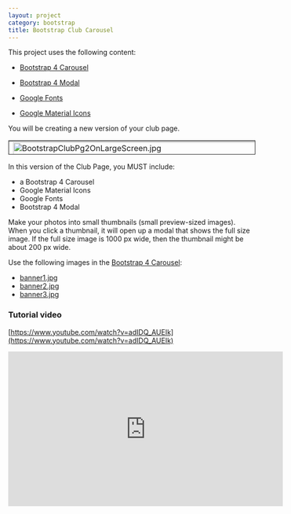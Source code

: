 ```yaml
---
layout: project
category: bootstrap
title: Bootstrap Club Carousel
---
```



This project uses the following content:

- [Bootstrap 4 Carousel](/wd/bootstrap/bootstrap-4-carousel/)

- [Bootstrap 4 Modal](/wd/bootstrap/bootstrap-4-modal/)

- [Google Fonts](/wd/bootstrap/google-fonts/)

- [Google Material Icons](/wd/bootstrap/google-material-icons/)



You will be creating a new version of your club page.

<table style="border-collapse: collapse; width: 100%; height: 29px;" border="1">
<tbody>
<tr style="height: 29px;">
<td style="width: 50%; height: 29px;"><img src="/wd/bootstrap/images/bootstrapClubPage2/BootstrapClubPg2OnLargeScreen.jpg" alt="BootstrapClubPg2OnLargeScreen.jpg" width="1905"></td>
<td style="width: 50%; height: 29px;"><img src="/wd/bootstrap/images/bootstrapClubPage2/BootstrapClubPg2OnSmallScreen.jpg" alt="BootstrapClubPg2OnSmallScreen.jpg" width="1905"></td>
</tr>
</tbody>
</table>

In this version of the Club Page, you MUST include:

- a Bootstrap 4 Carousel
- Google Material Icons
- Google Fonts
- Bootstrap 4 Modal

Make your photos into small thumbnails (small preview-sized images). When you click a thumbnail, it will open up a modal that shows the full size image. If the full size image is 1000 px wide, then the thumbnail might be about 200 px wide.

Use the following images in the <a title="Bootstrap 4 Carousel" href="/wd/bootstrap/bootstrap-4-carousel">Bootstrap 4 Carousel</a>:

<ul>
<li><a title="banner1.jpg" href="/wd/bootstrap/images/bootstrapClubPage2/banner1.jpg">banner1.jpg</a></li>
<li>
<a title="banner1.jpg" href="/wd/bootstrap/images/bootstrapClubPage2/banner1.jpg"></a><a title="banner2.jpg" href="/wd/bootstrap/images/bootstrapClubPage2/banner2.jpg">banner2.jpg</a>
</li>
<li>
<a  title="banner2.jpg" href="/wd/bootstrap/images/bootstrapClubPage2/banner2.jpg"></a><a title="banner3.jpg" href="/wd/bootstrap/images/bootstrapClubPage2/banner3.jpg">banner3.jpg</a>
</li>
</ul>



### Tutorial video

[https://www.youtube.com/watch?v=adIDQ_AUEIk](https://www.youtube.com/watch?v=adIDQ_AUEIk)

<iframe width="560" height="315" src="https://www.youtube.com/embed/adIDQ_AUEIk" frameborder="0" allow="accelerometer; autoplay; encrypted-media; gyroscope; picture-in-picture" allowfullscreen></iframe>
